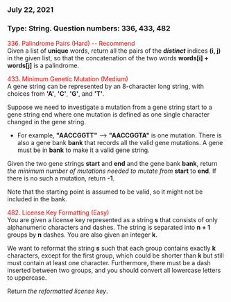 ### July 22, 2021
### Type: String. Question numbers: 336, 433, 482
<span style='color:red'>  336. Palindrome Pairs (Hard) -- Recommend </span>  
Given a list of __unique__ words, return all the pairs of the *__distinct__* indices __(i, j)__ in the given list, so that the concatenation of the two words __words[i] + words[j]__ is a palindrome.

<span style='color:red'> 433. Minimum Genetic Mutation (Medium) </span>  
A gene string can be represented by an 8-character long string, with choices from __'A'__, __'C'__, __'G'__, and __'T'__.

Suppose we need to investigate a mutation from a gene string start to a gene string end where one mutation is defined as one single character changed in the gene string.

- For example, __"AACCGGTT"__ --> __"AACCGGTA"__ is one mutation.
There is also a gene bank __bank__ that records all the valid gene mutations. A gene must be in __bank__ to make it a valid gene string.

Given the two gene strings __start__ and __end__ and the gene bank __bank__, return *the minimum number of mutations needed to mutate from* __start__ to __end__. If there is no such a mutation, return __-1__.

Note that the starting point is assumed to be valid, so it might not be included in the bank.

<span style='color:red'> 482. License Key Formatting (Easy)</span>  
You are given a license key represented as a string __s__ that consists of only alphanumeric characters and dashes. The string is separated into __n + 1__ groups by __n__ dashes. You are also given an integer __k__.

We want to reformat the string __s__ such that each group contains exactly __k__ characters, except for the first group, which could be shorter than __k__ but still must contain at least one character. Furthermore, there must be a dash inserted between two groups, and you should convert all lowercase letters to uppercase.

Return *the reformatted license key*.
